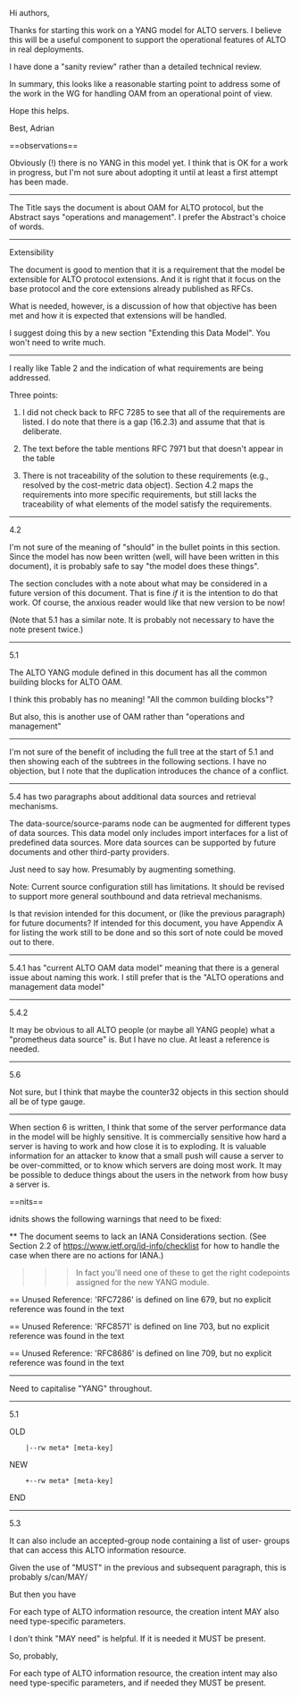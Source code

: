 Hi authors,

Thanks for starting this work on a YANG model for ALTO servers. I believe this will be a useful component to support the operational features of ALTO in real deployments.

I have done a "sanity review" rather than a detailed technical review.

In summary, this looks like a reasonable starting point to address some of the work in the WG for handling OAM from an operational point of view.

Hope this helps.

Best,
Adrian

==observations==

Obviously (!) there is no YANG in this model yet. I think that is OK for
a work in progress, but I'm not sure about adopting it until at least a
first attempt has been made.

---

The Title says the document is about OAM for ALTO protocol, but the
Abstract says "operations and management". I prefer the Abstract's
choice of words.

---

Extensibility

The document is good to mention that it is a requirement that the model
be extensible for ALTO protocol extensions. And it is right that it
focus on the base protocol and the core extensions already published as
RFCs.


What is needed, however, is a discussion of how that objective has been
met and how it is expected that extensions will be handled.

I suggest doing this by a new section "Extending this Data Model". You
won't need to write much.

---

I really like Table 2 and the indication of what requirements are being
addressed.

Three points:

1. I did not check back to RFC 7285 to see that all of the requirements
   are listed. I do note that there is a gap (16.2.3) and assume that
   that is deliberate.

2. The text before the table mentions RFC 7971 but that doesn't appear
   in the table

3. There is not traceability of the solution to these requirements
   (e.g., resolved by the cost-metric data object). Section 4.2 maps the
   requirements into more specific requirements, but still lacks the
   traceability of what elements of the model satisfy the requirements.

---

4.2

I'm not sure of the meaning of "should" in the bullet points in this
section. Since the model has now been written (well, will have been
written in this document), it is probably safe to say "the model does
these things".

The section concludes with a note about what may be considered in a
future version of this document. That is fine *if* it is the intention
to do that work. Of course, the anxious reader would like that new
version to be now!

(Note that 5.1 has a similar note. It is probably not necessary to
have the note present twice.)

---

5.1

  The ALTO YANG module defined in this document has all the common
   building blocks for ALTO OAM.

I think this probably has no meaning! "All the common building blocks"?

But also, this is another use of OAM rather than "operations and
management"

---

I'm not sure of the benefit of including the full tree at the start of
5.1 and then showing each of the subtrees in the following sections. I
have no objection, but I note that the duplication introduces the chance
of a conflict.

---

5.4 has two paragraphs about additional data sources and retrieval
mechanisms.

   The data-source/source-params node can be augmented for different
   types of data sources.  This data model only includes import
   interfaces for a list of predefined data sources.  More data sources
   can be supported by future documents and other third-party providers.

Just need to say how. Presumably by augmenting something.

   Note: Current source configuration still has limitations.  It should
   be revised to support more general southbound and data retrieval
   mechanisms.

Is that revision intended for this document, or (like the previous
paragraph) for future documents? If intended for this document, you have
Appendix A for listing the work still to be done and so this sort of
note could be moved out to there.

---

5.4.1 has "current ALTO OAM data model" meaning that there is a general
issue about naming this work. I still prefer that is the "ALTO
operations and management data model"

---

5.4.2

It may be obvious to all ALTO people (or maybe all YANG people) what a
"prometheus data source" is. But I have no clue. At least a reference is
needed.

---

5.6

Not sure, but I think that maybe the counter32 objects in this section
should all be of type gauge.

---

When section 6 is written, I think that some of the server performance
data in the model will be highly sensitive. It is commercially
sensitive how hard a server is having to work and how close it is to
exploding. It is valuable information for an attacker to know that a
small push will cause a server to be over-committed, or to know which
servers are doing most work. It may be possible to deduce things about
the users in the network from how busy a server is.

==nits==

idnits shows the following warnings that need to be fixed:

** The document seems to lack an IANA Considerations section.  (See
   Section 2.2 of https://www.ietf.org/id-info/checklist for how to
   handle the case when there are no actions for IANA.)

>>> In fact you'll need one of these to get the right codepoints
    assigned for the new YANG module.

  == Unused Reference: 'RFC7286' is defined on line 679, but no explicit
     reference was found in the text

  == Unused Reference: 'RFC8571' is defined on line 703, but no explicit
     reference was found in the text

  == Unused Reference: 'RFC8686' is defined on line 709, but no explicit
     reference was found in the text

---

Need to capitalise "YANG" throughout.

---

5.1

OLD

        |--rw meta* [meta-key]

NEW

        +--rw meta* [meta-key]

END


---

5.3

   It can also include an accepted-group node containing a list of user-
   groups that can access this ALTO information resource.

Given the use of "MUST" in the previous and subsequent paragraph, this
is probably s/can/MAY/

But then you have

   For each type of ALTO information resource, the creation intent MAY
   also need type-specific parameters.

I don't think "MAY need" is helpful. If it is needed it MUST be present.

So, probably,

   For each type of ALTO information resource, the creation intent may
   also need type-specific parameters, and if needed they MUST be
   present.
